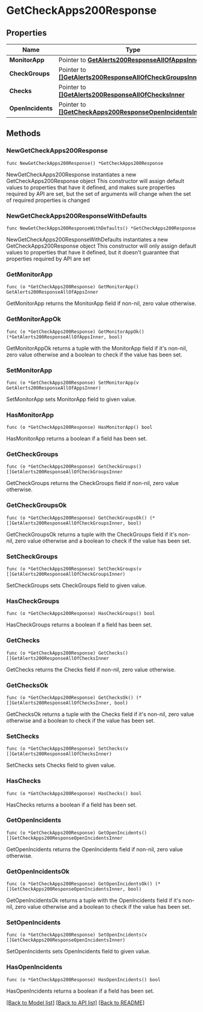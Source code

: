 # GetCheckApps200Response

## Properties

Name | Type | Description | Notes
------------ | ------------- | ------------- | -------------
**MonitorApp** | Pointer to [**GetAlerts200ResponseAllOfAppsInner**](GetAlerts200ResponseAllOfAppsInner.md) |  | [optional] 
**CheckGroups** | Pointer to [**[]GetAlerts200ResponseAllOfCheckGroupsInner**](GetAlerts200ResponseAllOfCheckGroupsInner.md) |  | [optional] 
**Checks** | Pointer to [**[]GetAlerts200ResponseAllOfChecksInner**](GetAlerts200ResponseAllOfChecksInner.md) |  | [optional] 
**OpenIncidents** | Pointer to [**[]GetCheckApps200ResponseOpenIncidentsInner**](GetCheckApps200ResponseOpenIncidentsInner.md) |  | [optional] 

## Methods

### NewGetCheckApps200Response

`func NewGetCheckApps200Response() *GetCheckApps200Response`

NewGetCheckApps200Response instantiates a new GetCheckApps200Response object
This constructor will assign default values to properties that have it defined,
and makes sure properties required by API are set, but the set of arguments
will change when the set of required properties is changed

### NewGetCheckApps200ResponseWithDefaults

`func NewGetCheckApps200ResponseWithDefaults() *GetCheckApps200Response`

NewGetCheckApps200ResponseWithDefaults instantiates a new GetCheckApps200Response object
This constructor will only assign default values to properties that have it defined,
but it doesn't guarantee that properties required by API are set

### GetMonitorApp

`func (o *GetCheckApps200Response) GetMonitorApp() GetAlerts200ResponseAllOfAppsInner`

GetMonitorApp returns the MonitorApp field if non-nil, zero value otherwise.

### GetMonitorAppOk

`func (o *GetCheckApps200Response) GetMonitorAppOk() (*GetAlerts200ResponseAllOfAppsInner, bool)`

GetMonitorAppOk returns a tuple with the MonitorApp field if it's non-nil, zero value otherwise
and a boolean to check if the value has been set.

### SetMonitorApp

`func (o *GetCheckApps200Response) SetMonitorApp(v GetAlerts200ResponseAllOfAppsInner)`

SetMonitorApp sets MonitorApp field to given value.

### HasMonitorApp

`func (o *GetCheckApps200Response) HasMonitorApp() bool`

HasMonitorApp returns a boolean if a field has been set.

### GetCheckGroups

`func (o *GetCheckApps200Response) GetCheckGroups() []GetAlerts200ResponseAllOfCheckGroupsInner`

GetCheckGroups returns the CheckGroups field if non-nil, zero value otherwise.

### GetCheckGroupsOk

`func (o *GetCheckApps200Response) GetCheckGroupsOk() (*[]GetAlerts200ResponseAllOfCheckGroupsInner, bool)`

GetCheckGroupsOk returns a tuple with the CheckGroups field if it's non-nil, zero value otherwise
and a boolean to check if the value has been set.

### SetCheckGroups

`func (o *GetCheckApps200Response) SetCheckGroups(v []GetAlerts200ResponseAllOfCheckGroupsInner)`

SetCheckGroups sets CheckGroups field to given value.

### HasCheckGroups

`func (o *GetCheckApps200Response) HasCheckGroups() bool`

HasCheckGroups returns a boolean if a field has been set.

### GetChecks

`func (o *GetCheckApps200Response) GetChecks() []GetAlerts200ResponseAllOfChecksInner`

GetChecks returns the Checks field if non-nil, zero value otherwise.

### GetChecksOk

`func (o *GetCheckApps200Response) GetChecksOk() (*[]GetAlerts200ResponseAllOfChecksInner, bool)`

GetChecksOk returns a tuple with the Checks field if it's non-nil, zero value otherwise
and a boolean to check if the value has been set.

### SetChecks

`func (o *GetCheckApps200Response) SetChecks(v []GetAlerts200ResponseAllOfChecksInner)`

SetChecks sets Checks field to given value.

### HasChecks

`func (o *GetCheckApps200Response) HasChecks() bool`

HasChecks returns a boolean if a field has been set.

### GetOpenIncidents

`func (o *GetCheckApps200Response) GetOpenIncidents() []GetCheckApps200ResponseOpenIncidentsInner`

GetOpenIncidents returns the OpenIncidents field if non-nil, zero value otherwise.

### GetOpenIncidentsOk

`func (o *GetCheckApps200Response) GetOpenIncidentsOk() (*[]GetCheckApps200ResponseOpenIncidentsInner, bool)`

GetOpenIncidentsOk returns a tuple with the OpenIncidents field if it's non-nil, zero value otherwise
and a boolean to check if the value has been set.

### SetOpenIncidents

`func (o *GetCheckApps200Response) SetOpenIncidents(v []GetCheckApps200ResponseOpenIncidentsInner)`

SetOpenIncidents sets OpenIncidents field to given value.

### HasOpenIncidents

`func (o *GetCheckApps200Response) HasOpenIncidents() bool`

HasOpenIncidents returns a boolean if a field has been set.


[[Back to Model list]](../README.md#documentation-for-models) [[Back to API list]](../README.md#documentation-for-api-endpoints) [[Back to README]](../README.md)


